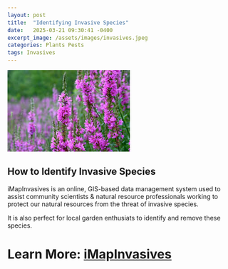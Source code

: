 ```yaml
---
layout: post
title:  "Identifying Invasive Species"
date:   2025-03-21 09:30:41 -0400
excerpt_image: /assets/images/invasives.jpeg
categories: Plants Pests
tags: Invasives
---
```


<img src="/assets/images/invasives.jpeg">

## How to Identify Invasive Species

iMapInvasives is an online, GIS-based data management system used to assist community scientists & natural resource professionals working to protect our natural resources from the threat of invasive species.

It is also perfect for local garden enthusiats to identify and remove these species.

# Learn More: [iMapInvasives](https://www.imapinvasives.org/)
